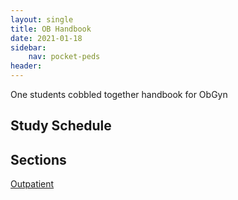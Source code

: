 ```yaml
---
layout: single
title: OB Handbook
date: 2021-01-18
sidebar:
    nav: pocket-peds
header:
---
```


One students cobbled together handbook for ObGyn

## Study Schedule


## Sections

[Outpatient](/pocket/obgyn/obstetrics)

## 